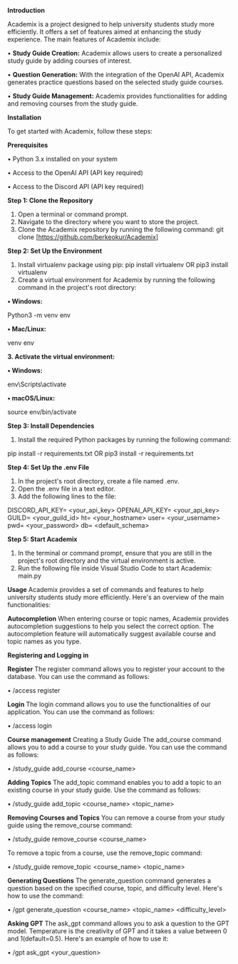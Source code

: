 **Introduction**

Academix is a project designed to help university students study more efficiently. It offers a set of features aimed at enhancing the study experience. The main features of Academix include:

•	**Study Guide Creation:** Academix allows users to create a personalized study guide by adding courses of interest.

•	**Question Generation:** With the integration of the OpenAI API, Academix generates practice questions based on the selected study guide courses.

•	**Study Guide Management:** Academix provides functionalities for adding and removing courses from the study guide.

**Installation**

To get started with Academix, follow these steps:

**Prerequisites**

•	Python 3.x installed on your system

•	Access to the OpenAI API (API key required)

•	Access to the Discord API (API key required)

**Step 1: Clone the Repository**
1.	Open a terminal or command prompt.
2.	Navigate to the directory where you want to store the project.
3.	Clone the Academix repository by running the following command:
git clone [https://github.com/berkeokur/Academix]

**Step 2: Set Up the Environment**
1.	Install virtualenv package using pip:
pip install virtualenv
OR
pip3 install virtualenv
2.	Create a virtual environment for Academix by running the following command in the project's root directory:

**•	Windows:**

Python3 -m venv env
	
**•	Mac/Linux:**

venv env


**3.	Activate the virtual environment:**

**•	Windows:**

env\Scripts\activate

**• macOS/Linux:**

source env/bin/activate



**Step 3: Install Dependencies**
1.	Install the required Python packages by running the following command:

pip install -r requirements.txt 
OR 
pip3 install -r requirements.txt




**Step 4: Set Up the .env File**
1.	In the project's root directory, create a file named .env.
2.	Open the .env file in a text editor.
3.	Add the following lines to the file:

DISCORD_API_KEY= <your_api_key>
OPENAI_API_KEY= <your_api_key>
GUILD= <your_guild_id>
ht= <your_hostname>
user= <your_username>
pwd= <your_password>
db= <default_schema>

**Step 5: Start Academix**
1.	In the terminal or command prompt, ensure that you are still in the project's root directory and the virtual environment is active.
2.	Run the following file inside Visual Studio Code to start Academix:
main.py


**Usage**
Academix provides a set of commands and features to help university students study more efficiently. Here's an overview of the main functionalities:

**Autocompletion**
When entering course or topic names, Academix provides autocompletion suggestions to help you select the correct option. The autocompletion feature will automatically suggest available course and topic names as you type.


**Registering and Logging in**

**Register**
The register command allows you to register your account to the database. You can use the command as follows:

•	/access register <email> <password>
	
	
**Login**
The login command allows you to use the functionalities of our application. You can use the command as follows:
	
•	/access login <email> <password>
	
	
**Course management**
Creating a Study Guide
The add_course command allows you to add a course to your study guide. You can use the command as follows:
	
•	/study_guide add_course <course_name>

	
**Adding Topics**
The add_topic command enables you to add a topic to an existing course in your study guide. Use the command as follows:
	
•	/study_guide add_topic <course_name> <topic_name>

	
**Removing Courses and Topics**
You can remove a course from your study guide using the remove_course command:
	
•	/study_guide remove_course <course_name>

	
To remove a topic from a course, use the remove_topic command:
	
•	/study_guide remove_topic <course_name> <topic_name>

	
**Generating Questions**
The generate_question command generates a question based on the specified course, topic, and difficulty level. Here's how to use the command:
	
•	/gpt generate_question <course_name>  <topic_name>  <difficulty_level>

	
**Asking GPT**
The ask_gpt command allows you to ask a question to the GPT model. Temperature is the creativity of GPT and it takes a value between 0 and 1(default=0.5). Here's an example of how to use it:
	
•	/gpt ask_gpt <your_question> <temperature>
	
	
